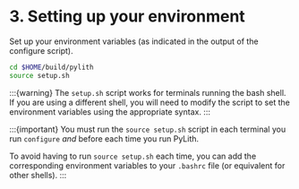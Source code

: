 # 3. Setting up your environment

Set up your environment variables (as indicated in the output of the configure script).

```bash
cd $HOME/build/pylith
source setup.sh
```

:::{warning}
The `setup.sh` script works for terminals running the bash shell.
If you are using a different shell, you will need to modify the script to set the environment variables using the appropriate syntax.
:::

:::{important}
You must run the `source setup.sh` script in each terminal you run `configure` *and* before each time you run PyLith.

To avoid having to run `source setup.sh` each time, you can add the corresponding environment variables to your `.bashrc` file (or equivalent for other shells).
:::
